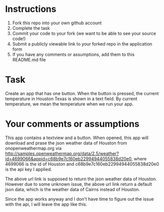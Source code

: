 # Instructions
1. Fork this repo into your own github account
2. Complete the task
3. Commit your code to your fork (we want to be able to see your source code!)
4. Submit a publicly viewable link to your forked repo in the application form
5. If you have any comments or assumptions, add them to this README.md file

# Task
Create an app that has one button. When the button is pressed, the current temperature in Houston Texas is shown in a text field. By current temperature, we mean the temperature when we run your app.

# Your comments or assumptions
This app contains a textview and a button. When opened, this app will download and prase the json weather data of Houston from onopenweathermap.org via http://samples.openweathermap.org/data/2.5/weather?id=4699066&appid=c68b9e7c160eb22994944055838d20e0, where 4699066 is the id of Houston and c68b9e7c160eb22994944055838d20e0 is the api key I applied.

The above url link is supposed to return the json weather data of Houston. However due to some unknown issue, the above url link return a default json data, which is the weather data of Cairns instead of Houston. 

Since the app works anyway and I don't have time to figure out the issue with the api, I will leave the app like this.
